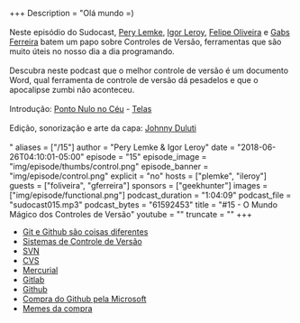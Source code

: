 +++
Description = "Olá mundo =)<br/><br/> Neste episódio do Sudocast, [Pery Lemke](https://www.twitter.com/perylemke), [Igor Leroy](https://twitter.com/lerrua), [Felipe Oliveira](https://twitter.com/_felipeweb) e [Gabs Ferreira](https://twitter.com/o_gabsferreira) batem um papo sobre Controles de Versão, ferramentas que são muito úteis no nosso dia a dia programando. <br/><br/> Descubra neste podcast que o melhor controle de versão é um documento Word, qual ferramenta de controle de versão dá pesadelos e que o apocalipse zumbi não aconteceu. <br/><br/> Introdução: [Ponto Nulo no Céu](https://www.facebook.com/Pontonulonoceu/) - [Telas](https://www.youtube.com/watch?v=B0k6yZ--Hyw) <br/><br/> Edição, sonorização e arte da capa: [Johnny Duluti](https://www.youtube.com/ferraduravideo) <br/><br/>"
aliases = ["/15"]
author = "Pery Lemke & Igor Leroy"
date = "2018-06-26T04:10:01-05:00"
episode = "15"
episode_image = "img/episode/thumbs/control.png"
episode_banner = "img/episode/control.png"
explicit = "no"
hosts = ["plemke", "ileroy"]
guests = ["foliveira", "gferreira"]
sponsors = ["geekhunter"]
images = ["img/episode/functional.png"]
podcast_duration = "1:04:09"
podcast_file = "sudocast015.mp3"
podcast_bytes = "61592453"
title = "#15 - O Mundo Mágico dos Controles de Versão"
youtube = ""
truncate = ""
+++
* [Git e Github são coisas diferentes](http://gabsferreira.com/git-e-github-sao-coisas-diferentes/)
* [Sistemas de Controle de Versão](https://www.devmedia.com.br/sistemas-de-controle-de-versao/24574)
* [SVN](https://subversion.apache.org/)
* [CVS](http://savannah.nongnu.org/projects/cvs/)
* [Mercurial](https://www.mercurial-scm.org/)
* [Gitlab](https://about.gitlab.com/)
* [Github](https://github.com/)
* [Compra do Github pela Microsoft](https://www.diolinux.com.br/2018/06/sobre-compra-do-github-pela-microsoft.html)
* [Memes da compra](https://www.theverge.com/2018/6/5/17429054/microsoft-github-acquisition-memes-developers)
